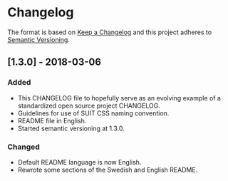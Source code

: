 # Changelog

The format is based on [Keep a Changelog](http://keepachangelog.com/en/1.0.0/)
and this project adheres to [Semantic Versioning](http://semver.org/spec/v2.0.0.html).



## [1.3.0] - 2018-03-06
### Added
- This CHANGELOG file to hopefully serve as an evolving example of a
  standardized open source project CHANGELOG.
- Guidelines for use of SUIT CSS naming convention.
- README file in English.
- Started semantic versioning at 1.3.0.

### Changed
- Default README language is now English.
- Rewrote some sections of the Swedish and English README.
